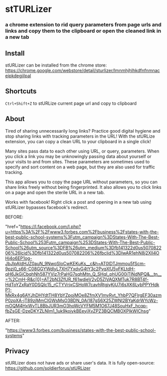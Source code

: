 # stTURLizer
### a chrome extension to rid query parameters from page urls and links and copy them to the clipboard or open the cleaned link in a new tab



## Install
stURLizer can be installed from the chrome store: https://chrome.google.com/webstore/detail/sturlizer/lmnmhjhlhkdfnfnmnaceipkdegjilpal



## Shortcuts
`Ctrl+Shift+Z` to stURLize current page url and copy to clipboard



## About
Tired of sharing unnecessarily long links?  Practice good digital hygiene and stop sharing links with tracking parameters in the URL!   With the stURLize extension, you can copy a clean URL to your clipboard in a single click!

Many sites pass data to each other using URL, or query, parameters.  When you click a link you may be unknowingly passing data about yourself or your visits to and from sites.  These parameters are sometimes used to specify and sort content on a web page, but they are also used for traffic tracking.

This app allows you to copy the page URL without parameters, so you can share links freely without being fingerprinted.  It also allows you to click links on a page and open the sterile URL in a new tab.  

Works with facebook!  Right click a post and opening in a new tab using stURLizer bypasses facebook's redirect.

BEFORE: 
 
   "href="https://l.facebook.com/l.php?u=https%3A%2F%2Fwww3.forbes.com%2Fbusiness%2Fstates-with-the-best-public-school-systems%3Futm_campaign%3DStates-With-The-Best-Public-School%253Futm_campaign%253DStates-With-The-Best-Public-School%26utm_source%3DFB%26utm_medium%3Dfb141322d0us507082206%26lcid%3Dfb141322d0us507082206%26fbclid%3DIwAR1ehN8j2Xll4OHj4o6EP1og-JbJlpAIdHJZ0auN_9NwoSIoCwKEKuKs__c&h=AT0lDTJmmou5fScm-9pzj0_s66-C08GGYWdlyL7XH7YxdvG4tY3c2PvqXfJ5vFKLtdH-qH6JkGiCbqhNh587YVjz7rPaHG7sqhMtn_Q_SHqI_phUG00iTlNdNPQ&__tn__=%2CmH-R&c[0]=AT2bN3ZfUR_f61wdieV2vD5ZlVAQXMTuk7R8BT4f-HdToYZxRaY0DSQlc15_rCTYVrjxCSHoW7cavhRtgjyKjU7i6sXK6LybPPYHdkP1-MkRx4g6AYJhDHYdtTH8YbYZpojMOe8ZfmXV1mvRvt_YhbP7QFlrgEF30azmP0zpXA-jT89zjMmCIGWsMsO3BDN_0Ai187gS6X25ZWNl2BYaKdrWYcWz-mOQM4HxWvTL8BbJUR3mO3hoWcVYFM5M1O67J48SouHxF_hcqp-fbZsGE-DzeDKYZLNIm1_1uk9kojykBEeyiXvZPZ3BQCMBOXPIkWlChsg"


AFTER: 

  "https://www3.forbes.com/business/states-with-the-best-public-school-systems"


## Privacy
stURLizer does not have ads or share user's data. It is fully open-source: https://github.com/soldierforus/stURLizer